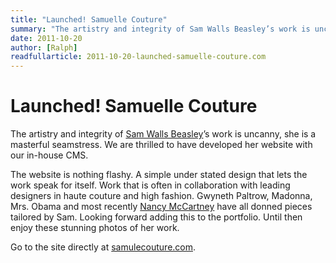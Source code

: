 ```yaml
---
title: "Launched! Samuelle Couture"
summary: "The artistry and integrity of Sam Walls Beasley’s work is uncanny, she is a masterful seamstress. We are thrilled to have developed her website with our in-house CMS."
date: 2011-10-20
author: [Ralph]
readfullarticle: 2011-10-20-launched-samuelle-couture.com
---
```


# Launched! Samuelle Couture

The artistry and integrity of [Sam Walls Beasley](http://samuellecouture.com/index.php?q=1)’s work is uncanny, she is a masterful seamstress. We are thrilled to have developed her website with our in-house CMS.

The website is nothing flashy. A simple under stated design that lets the work speak for itself. Work that is often in collaboration with leading designers in haute couture and high fashion. Gwyneth Paltrow, Madonna, Mrs. Obama and most recently [Nancy McCartney](http://samuellecouture.com/blog.php) have all donned pieces tailored by Sam. Looking forward adding this to the portfolio. Until then enjoy these stunning photos of her work.

Go to the site directly at [samulecouture.com](http://samulecouture.com/).
